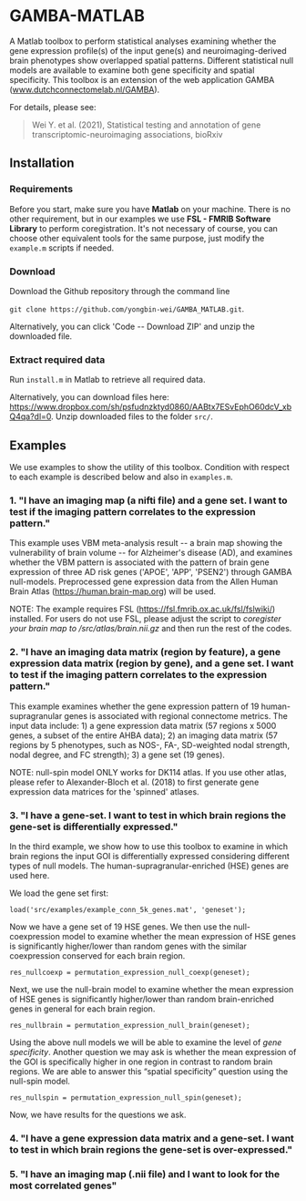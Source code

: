 # GAMBA-MATLAB
A Matlab toolbox to perform statistical analyses examining whether the gene expression profile(s) of the input gene(s) and neuroimaging-derived brain phenotypes show overlapped spatial patterns. Different statistical null models are available to examine both gene specificity and spatial specificity. This toolbox is an extension of the web application GAMBA (www.dutchconnectomelab.nl/GAMBA).  

For details, please see:

> Wei Y. et al. (2021), Statistical testing and annotation of gene transcriptomic-neuroimaging associations, bioRxiv

## Installation
### Requirements
Before you start, make sure you have **Matlab** on your machine. There is no other requirement, but in our examples we use **FSL - FMRIB Software Library** to perform coregistration. It's not necessary of course, you can choose other equivalent tools for the same purpose, just modify the `example.m` scripts if needed. 

### Download
Download the Github repository through the command line 

`git clone https://github.com/yongbin-wei/GAMBA_MATLAB.git`.

Alternatively, you can click 'Code -- Download ZIP' and unzip the downloaded file.


### Extract required data
Run `install.m` in Matlab to retrieve all required data.

Alternatively, you can download files here: https://www.dropbox.com/sh/psfudnzktyd0860/AABtx7ESvEphO60dcV_xbQ4qa?dl=0. Unzip downloaded files to the folder `src/`.


## Examples
We use examples to show the utility of this toolbox. Condition with respect to each example is described below and also in `examples.m`. 

### 1. "I have an imaging map (a nifti file) and a gene set. I want to test if the imaging pattern correlates to the expression pattern."

This example uses VBM meta-analysis result -- a brain map showing the vulnerability of brain volume -- for Alzheimer's disease (AD), and examines whether the VBM pattern is associated with the pattern of brain gene expression of three AD risk genes ('APOE', 'APP', 'PSEN2') through GAMBA null-models. Preprocessed gene expression data from the Allen Human Brain Atlas (https://human.brain-map.org) will be used.

NOTE: The example requires FSL (https://fsl.fmrib.ox.ac.uk/fsl/fslwiki/) installed. For users do not use FSL, please adjust the script to *coregister your brain map to /src/atlas/brain.nii.gz* and then run the rest of the codes. 


### 2. "I have an imaging data matrix (region by feature), a gene expression data matrix (region by gene), and a gene set. I want to test if the imaging pattern correlates to the expression pattern."

This example examines whether the gene expression pattern of 19 human-supragranular genes is associated with regional connectome metrics. The input data include: 1) a gene expression data matrix (57 regions x 5000 genes, a subset of the entire AHBA data); 2) an imaging data matrix (57 regions by 5 phenotypes, such as NOS-, FA-, SD-weighted nodal strength, nodal degree, and FC strength); 3) a gene set (19 genes).

NOTE: null-spin model ONLY works for DK114 atlas. If you use other atlas, please refer to Alexander-Bloch et al. (2018) to first generate gene expression data matrices for the 'spinned' atlases.

### 3. "I have a gene-set. I want to test in which brain regions the gene-set is differentially expressed."

In the third example, we show how to use this toolbox to examine in which brain regions the input GOI is differentially expressed considering different types of null models. The human-supragranular-enriched (HSE) genes are used here.

We load the gene set first:

`load('src/examples/example_conn_5k_genes.mat', 'geneset');`
 
Now we have a gene set of 19 HSE genes. We then use the null-coexpression model to examine whether the mean expression of HSE genes is significantly higher/lower than random genes with the similar coexpression conserved for each brain region.

`res_nullcoexp = permutation_expression_null_coexp(geneset);`
    
Next, we use the null-brain model to examine whether the mean expression of HSE genes is significantly higher/lower than random brain-enriched genes in general for each brain region.

`res_nullbrain = permutation_expression_null_brain(geneset);`

Using the above null models we will be able to examine the level of *gene specificity*. Another question we may ask is whether the mean expression of the GOI is specifically higher in one region in contrast to random brain regions. We are able to answer this “spatial specificity” question using the null-spin model.

`res_nullspin = permutation_expression_null_spin(geneset);`

Now, we have results for the questions we ask.


### 4. "I have a gene expression data matrix and a gene-set. I want to test in which brain regions the gene-set is over-expressed."

### 5. "I have an imaging map (.nii file) and I want to look for the most correlated genes"

